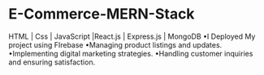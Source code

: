 # E-Commerce-MERN-Stack
 HTML | Css | JavaScript |React.js | Express.js | MongoDB               •I Deployed My project using FIrebase              •Managing product listings and updates.                •Implementing digital marketing strategies.                •Handling customer inquiries and ensuring satisfaction.
